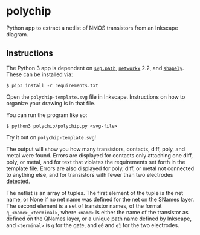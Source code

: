 # polychip
Python app to extract a netlist of NMOS transistors from an Inkscape diagram.

## Instructions
The Python 3 app is dependent on [`svg.path`](https://pypi.python.org/pypi/svg.path), [`networkx`](https://networkx.github.io/) 2.2, and [`shapely`](https://shapely.readthedocs.io/en/latest/index.html). These can be installed via:

`$ pip3 install -r requirements.txt`

Open the `polychip-template.svg` file in Inkscape. Instructions on how to organize your drawing is in that file.

You can run the program like so:

`$ python3 polychip/polychip.py <svg-file>`

Try it out on `polychip-template.svg`!

The output will show you how many transistors, contacts, diff, poly, and metal were found. Errors are displayed for contacts only attaching one diff, poly, or metal, and for text that violates the requirements set forth in the template file. Errors are also displayed for poly, diff, or metal not connected to anything else, and for transistors with fewer than two electrodes detected.

The netlist is an array of tuples. The first element of the tuple is the net name, or None if no net name was defined for the net on the SNames layer. The second element is a set of transistor names, of the format `q_<name>_<terminal>`, where `<name>` is either the name of the transistor as defined on the QNames layer, or a unique path name defined by Inkscape, and `<terminal>` is `g` for the gate, and `e0` and `e1` for the two electrodes.
